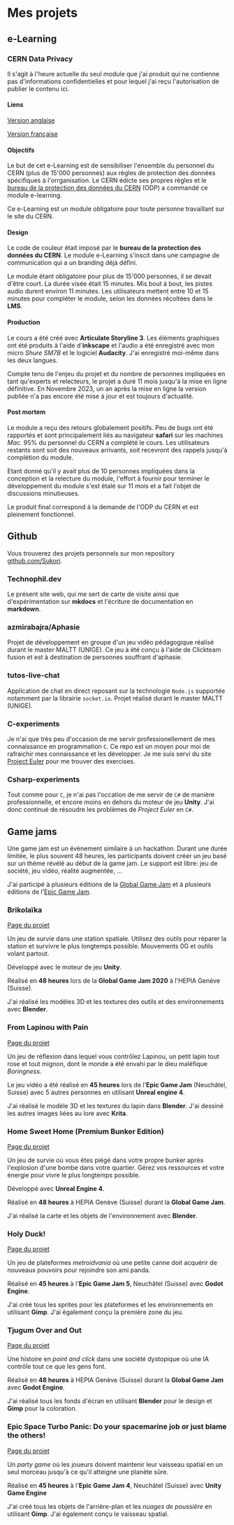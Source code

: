 # Mes projets

## e-Learning

### CERN Data Privacy

Il s'agit à l'heure actuelle du seul module que j'ai produit qui ne contienne pas d'informations confidentielles et pour lequel j'ai reçu l'autorisation de publier le contenu ici.

#### Liens

[Version anglaise](./portfolio/data-Privacy-CERN-EN/story.html)

[Version française](./portfolio/data-Privacy-CERN-FR/story.html)

#### Objectifs

Le but de cet e-Learning est de sensibiliser l'ensemble du personnel du CERN (plus de 15'000 personnes) aux règles de protection des données spécifiques à l'orrganisation. Le CERN édicte ses propres règles et le [bureau de la protection des données du CERN](https://privacy.web.cern.ch/office-data-privacy-odp) (ODP) a commandé ce module e-learning.

Ce e-Learning est un module obligatoire pour toute personne travaillant sur le site du CERN.

#### Design

Le code de couleur était imposé par le **bureau de la protection des données du CERN**. Le module e-Learning s'inscit dans une campagne de communication qui a un branding déjà défini.

Le module étant obligatoire pour plus de 15'000 personnes, il se devait d'être court. La durée visée était 15 minutes. Mis bout à bout, les pistes audio durent environ 11 minutes. Les utilisateurs mettent entre 10 et 15 minutes pour compléter le module, selon les données récoltées dans le **LMS**.

#### Production

Le cours a été créé avec **Articulate Storyline 3**. Les éléments graphiques ont été produits à l'aide d'**inkscape** et l'audio a été enregistré avec mon micro *Shure SM7B* et le logiciel **Audacity**. J'ai enregistré moi-même dans les deux langues.

Compte tenu de l'enjeu du projet et du nombre de personnes impliquées en tant qu'experts et relecteurs, le projet a duré 11 mois jusqu'à la mise en ligne définitive. En Novembre 2023, un an après la mise en ligne la version publiée n'a pas encore été mise à jour et est toujours d'actualité.

#### Post mortem

Le module a reçu des retours globalement positifs. Peu de bugs ont été rapportés et sont principalement liés au navigateur **safari** sur les machines *Mac*. 95% du personnel du CERN a complété le cours. Les utilisateurs restants sont soit des nouveaux arrivants, soit recevront des rappels jusqu'à complétion du module.

Etant donné qu'il y avait plus de 10 personnes impliquées dans la conception et la relecture du module, l'effort à fournir pour terminer le développement du module s'est étalé sur 11 mois et a fait l'objet de discussions minutieuses.

Le produit final correspond à la demande de l'ODP du CERN et est pleinement fonctionnel.

## Github

Vous trouverez des projets personnels sur mon repository [github.com/Sukori](https://github.com/Sukori).

### Technophil.dev

Le présent site web, qui me sert de carte de visite ainsi que d'expérimentation sur **mkdocs** et l'écriture de documentation en **markdown**.

### azmirabajra/Aphasie

Projet de développement en groupe d'un jeu vidéo pédagogique réalisé durant le master MALTT (UNIGE). Ce jeu à été conçu à l'aide de Clickteam fusion et est à destination de personnes souffrant d'aphasie.

### tutos-live-chat

Application de chat en direct reposant sur la technologie `Node.js` supportée notamment par la librairie `socket.io`. Projet réalisé durant le master MALTT (UNIGE).

### C-experiments

Je n'ai que très peu d'occasion de me servir professionellement de mes connaissance en programmation `C`. Ce repo est un moyen pour moi de rafraichir mes connaissance et les développer. Je me suis servi du site [Project Euler](https://projecteuler.net/) pour me trouver des exercises.

### Csharp-experiments

Tout comme pour `C`, je n'ai pas l'occation de me servir de `C#` de manière professionnelle, et encore moins en dehors du moteur de jeu **Unity**. J'ai donc continué de résoudre les problèmes de *Project Euler* en `C#`.

## Game jams

Une game jam est un évènement similaire à un hackathon. Durant une durée limitée, le plus souvent 48 heures, les participants doivent créer un jeu basé sur un thème révélé au début de la game jam. Le support est libre: jeu de société, jeu vidéo, réalité augmentée, ...

J'ai participé à plusieurs éditions de la [Global Game Jam](https://globalgamejam.org/) et à plusieurs éditions de l'[Epic Game Jam](https://epicgamejam.com/).

### Brikolaïka

[Page du projet](https://globalgamejam.org/2020/games/brico-la%C3%AFka-0)

Un jeu de survie dans une station spatiale. Utilisez des outils pour réparer la station et survivre le plus longtemps possible. Mouvements 0G et outils volant partout.

Développé avec le moteur de jeu **Unity**.

Réalisé en **48 heures** lors de la **Global Game Jam 2020** à l'HEPIA Genève (Suisse).

J'ai réalisé les modèles 3D et les textures des outils et des environnements avec **Blender**.

### From Lapinou with Pain

[Page du projet](https://epicgamejam.com/games/lapinou-pain)

Un jeu de réflexion dans lequel vous contrôlez Lapinou, un petit lapin tout rose et tout mignon, dont le monde a été envahi par le dieu maléfique *Boringness*.

Le jeu vidéo a été réalisé en **45 heures** lors de l'**Epic Game Jam** (Neuchâtel, Suisse) avec 5 autres personnes en utilisant **Unreal engine 4**.

J'ai réalisé le modèle 3D et les textures du lapin dans **Blender**. J'ai dessiné les autres images liées au lore avec **Krita**.

### Home Sweet Home (Premium Bunker Edition)

[Page du projet](https://globalgamejam.org/2019/games/home-sweet-home-premium-bunker-edition)

Un jeu de survie où vous êtes piégé dans votre propre bunker après l'explosion d'une bombe dans votre quartier. Gérez vos ressources et votre énergie pour vivre le plus longtemps possible.

Développé avec **Unreal Engine 4**.

Réalisé en **48 heures** à HEPIA Genève (Suisse) durant la **Global Game Jam**.

J'ai réalisé la carte et les objets de l'environnement avec **Blender**.

### Holy Duck!

[Page du projet](https://www.epicgamejam.com/games/holy-duck)

Un jeu de plateformes *metroidvania* où une petite canne doit acquérir de nouveaux pouvoirs pour rejoindre son ami panda.

Réalisé en **45 heures** à l'**Epic Game Jam 5**, Neuchâtel (Suisse) avec **Godot Engine**.

J'ai créé tous les sprites pour les plateformes et les environnements en utilisant **Gimp**. J'ai également conçu la première zone du jeu.

### Tjugum Over and Out

[Page du projet](https://globalgamejam.org/2018/games/tjugum-over-and-out)

Une histoire en *point and click* dans une société dystopique où une IA contrôle tout ce que les gens font.

Réalisé en **48 heures** à HEPIA Genève (Suisse) durant la **Global Game Jam** avec **Godot Engine**.

J'ai réalisé tous les fonds d'écran en utilisant **Blender** pour le design et **Gimp** pour la coloration.

### Epic Space Turbo Panic: Do your spacemarine job or just blame the others!

[Page du projet](https://www.epicgamejam.com/games/epic-space-turbo-panic-do-your-spacemarine-job-or-just-blame-others)

Un *party game* où les joueurs doivent maintenir leur vaisseau spatial en un seul morceau jusqu'à ce qu'il atteigne une planète sûre.

Réalisé en **45 heures** à l'**Epic Game Jam 4**, Neuchâtel (Suisse) avec **Unity Game Engine**

J'ai créé tous les objets de l'arrière-plan et les *nuages de poussière* en utilisant **Gimp**. J'ai également conçu le vaisseau spatial.